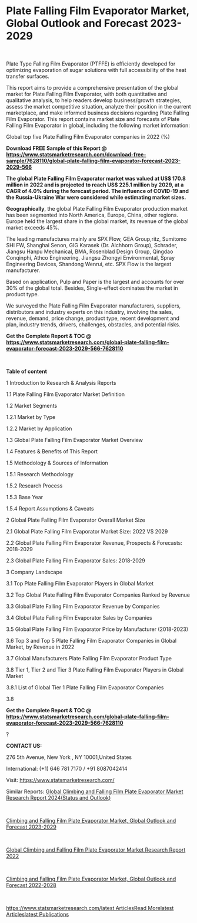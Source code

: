 <h1>Plate Falling Film Evaporator Market, Global Outlook and Forecast 2023-2029</h1><br/><p>Plate Type Falling Film Evaporator (PTFFE) is efficiently developed for optimizing evaporation of sugar solutions with full accessibility of the heat transfer surfaces.</p>
 
 
 
 <p>This report aims to provide a comprehensive presentation of the global market for Plate Falling Film Evaporator, with both quantitative and qualitative analysis, to help readers develop business/growth strategies, assess the market competitive situation, analyze their position in the current marketplace, and make informed business decisions regarding Plate Falling Film Evaporator. This report contains market size and forecasts of Plate Falling Film Evaporator in global, including the following market information:</p>
 
 
 
 <p>Global top five Plate Falling Film Evaporator companies in 2022 (%)</p>
 
 
 
 <p><strong>Download FREE Sample of this Report @ <a href="https://www.statsmarketresearch.com/download-free-sample/7628110/global-plate-falling-film-evaporator-forecast-2023-2029-566">https://www.statsmarketresearch.com/download-free-sample/7628110/global-plate-falling-film-evaporator-forecast-2023-2029-566</a></strong></p>
 
 
 
 <p><strong>The global Plate Falling Film Evaporator market was valued at US$ 170.8 million in 2022 and is projected to reach US$ 225.1 million by 2029, at a <strong>CAGR</strong> of 4.0% during the forecast period. The influence of COVID-19 and the Russia-Ukraine War were considered while estimating market sizes.</strong></p>
 
 
 
 <p><strong>Geographically</strong>, the global Plate Falling Film Evaporator production market has been segmented into North America, Europe, China, other regions. Europe held the largest share in the global market, its revenue of the global market exceeds 45%.</p>
 
 
 
 <p>The leading manufactures mainly are SPX Flow, GEA Group,ritz, Sumitomo SHI FW, Shanghai Senon, GIG Karasek (Dr. Aichhorn Group), Schrader, Jiangsu Hanpu Mechanical, BMA, Rosenblad Design Group, Qingdao Conqinphi, Athco Engineering, Jiangsu Zhongyi Environmental, Spray Engineering Devices, Shandong Wenrui, etc. SPX Flow is the largest manufacturer.</p>
 
 
 
 <p>Based on application, Pulp and Paper is the largest and accounts for over 30% of the global total. Besides, Single-effect dominates the market in product type.</p>
 
 
 
 <p>We surveyed the Plate Falling Film Evaporator manufacturers, suppliers, distributors and industry experts on this industry, involving the sales, revenue, demand, price change, product type, recent development and plan, industry trends, drivers, challenges, obstacles, and potential risks.</p>
 
 
 
 <div><b>Get the Complete Report & TOC @ <a href="https://www.statsmarketresearch.com/global-plate-falling-film-evaporator-forecast-2023-2029-566-7628110">https://www.statsmarketresearch.com/global-plate-falling-film-evaporator-forecast-2023-2029-566-7628110</a></b></div>
 
 
 
 <p><br />
 
 <b>Table of content</b></p>
 
 
 
 <p>1 Introduction to Research & Analysis Reports<br />
 
 1.1 Plate Falling Film Evaporator Market Definition<br />
 
 1.2 Market Segments<br />
 
 1.2.1 Market by Type<br />
 
 1.2.2 Market by Application<br />
 
 1.3 Global Plate Falling Film Evaporator Market Overview<br />
 
 1.4 Features & Benefits of This Report<br />
 
 1.5 Methodology & Sources of Information<br />
 
 1.5.1 Research Methodology<br />
 
 1.5.2 Research Process<br />
 
 1.5.3 Base Year<br />
 
 1.5.4 Report Assumptions & Caveats<br />
 
 2 Global Plate Falling Film Evaporator Overall Market Size<br />
 
 2.1 Global Plate Falling Film Evaporator Market Size: 2022 VS 2029<br />
 
 2.2 Global Plate Falling Film Evaporator Revenue, Prospects & Forecasts: 2018-2029<br />
 
 2.3 Global Plate Falling Film Evaporator Sales: 2018-2029<br />
 
 3 Company Landscape<br />
 
 3.1 Top Plate Falling Film Evaporator Players in Global Market<br />
 
 3.2 Top Global Plate Falling Film Evaporator Companies Ranked by Revenue<br />
 
 3.3 Global Plate Falling Film Evaporator Revenue by Companies<br />
 
 3.4 Global Plate Falling Film Evaporator Sales by Companies<br />
 
 3.5 Global Plate Falling Film Evaporator Price by Manufacturer (2018-2023)<br />
 
 3.6 Top 3 and Top 5 Plate Falling Film Evaporator Companies in Global Market, by Revenue in 2022<br />
 
 3.7 Global Manufacturers Plate Falling Film Evaporator Product Type<br />
 
 3.8 Tier 1, Tier 2 and Tier 3 Plate Falling Film Evaporator Players in Global Market<br />
 
 3.8.1 List of Global Tier 1 Plate Falling Film Evaporator Companies<br />
 
 3.8</p>
 
 
 
 <div><b>Get the Complete Report & TOC @ <a href="https://www.statsmarketresearch.com/global-plate-falling-film-evaporator-forecast-2023-2029-566-7628110">https://www.statsmarketresearch.com/global-plate-falling-film-evaporator-forecast-2023-2029-566-7628110</a></b></div>
 
 
 
 <p>? </p>
 
 
 
 <p><b>CONTACT US:</b><br />
 
 276 5th Avenue, New York , NY 10001,United States<br />
 
 International: (+1) 646 781 7170 / +91 8087042414<br />
 
 Visit: <a href="https://www.statsmarketresearch.com/">https://www.statsmarketresearch.com/</a><br />
 
 Similar Reports: <a href="https://www.statsmarketresearch.com/global-plate-falling-film-evaporator-forecast-2023-2029-566-7628110">Global Climbing and Falling Film Plate Evaporator Market Research Report 2024(Status and Outlook)</a><br />
 
 <br />
 
 <a href="https://www.statsmarketresearch.com/global-plate-falling-film-evaporator-forecast-2023-2029-566-7628110">Climbing and Falling Film Plate Evaporator Market, Global Outlook and Forecast 2023-2029</a><br />
 
 <br />
 
 <a href="https://www.statsmarketresearch.com/global-plate-falling-film-evaporator-forecast-2023-2029-566-7628110">Global Climbing and Falling Film Plate Evaporator Market Research Report 2022</a><br />
 
 <br />
 
 <a href="https://www.statsmarketresearch.com/global-plate-falling-film-evaporator-forecast-2023-2029-566-7628110">Climbing and Falling Film Plate Evaporator Market, Global Outlook and Forecast 2022-2028</a><br />
 
 <br />
 
 <a href="https://gyeongbokgung.com">https://www.statsmarketresearch.com/</a><a href="https://hallyeomaritime.com">latest Articles</a><a href="https://jingwansa.com">Read More</a><a href="https://nguoiviet.jp/">latest Articles</a><a href="https://www.intelmarketresearch.com/">latest Publications</a></p>